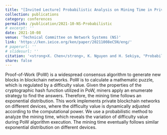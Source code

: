 ```yaml
---
title: "[Invited Lecture] Probabilistic Analysis on Mining Time in Private Blockchain Networks"
collection: publications
category: conferences
permalink: /publication/2021-10-NS-Probabilistic
# excerpt: ''
date: 2021-10-08
venue: 'Technical Committee on Network Systems (NS)'
link: 'https://ken.ieice.org/ken/paper/20211008eC5N/eng/'
# paperurl: ''
# slidesurl: ''
citation: '<strong>X. Chen</strong>, K. Nguyen and H. Sekiya, "Probabilistic Analysis on Mining Time in Private Blockchain Networks," Technical Committee on Network Systems, NS, IEICE Tech. Rep. 121.185 (2021): 51-56.'
share: false
---
```


Proof-of-Work (PoW) is a widespread consensus algorithm to generate new blocks in blockchain networks. PoW is to calculate a mathematic puzzle, which is regulated by a difficulty value. Given the properties of the cryptographic hash function utilized in PoW, miners apply an enumerate strategy to find the answers. Therefore, the mining time follows an exponential distribution. This work implements private blockchain networks on different devices, where the difficulty value is dynamically adjusted according to the computational power. We use a probabilistic method to analyze the mining time, which reveals the variation of difficulty value during PoW algorithm execution. The mining time eventually follows similar exponential distribution on different devices.